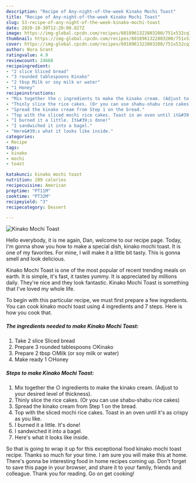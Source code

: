 ```yaml
---
description: "Recipe of Any-night-of-the-week Kinako Mochi Toast"
title: "Recipe of Any-night-of-the-week Kinako Mochi Toast"
slug: 53-recipe-of-any-night-of-the-week-kinako-mochi-toast
date: 2020-10-30T12:20:08.827Z
image: https://img-global.cpcdn.com/recipes/6018961322803200/751x532cq70/kinako-mochi-toast-recipe-main-photo.jpg
thumbnail: https://img-global.cpcdn.com/recipes/6018961322803200/751x532cq70/kinako-mochi-toast-recipe-main-photo.jpg
cover: https://img-global.cpcdn.com/recipes/6018961322803200/751x532cq70/kinako-mochi-toast-recipe-main-photo.jpg
author: Nora Grant
ratingvalue: 4.9
reviewcount: 24668
recipeingredient:
- "2 slice Sliced bread"
- "3 rounded tablespoons Kinako"
- "2 tbsp Milk or soy milk or water"
- "1 Honey"
recipeinstructions:
- "Mix together the ○ ingredients to make the kinako cream. (Adjust to your desired level of thickness)."
- "Thinly slice the rice cakes. (Or you can use shabu-shabu rice cakes)"
- "Spread the kinako cream from Step 1 on the bread."
- "Top with the sliced mochi rice cakes. Toast in an oven until it&#39;s as crispy as you like."
- "I burned it a little. It&#39;s done!"
- "I sandwiched it into a bagel."
- "Here&#39;s what it looks like inside."
categories:
- Recipe
tags:
- kinako
- mochi
- toast

katakunci: kinako mochi toast 
nutrition: 289 calories
recipecuisine: American
preptime: "PT11M"
cooktime: "PT32M"
recipeyield: "3"
recipecategory: Dessert

---
```



![Kinako Mochi Toast](https://img-global.cpcdn.com/recipes/6018961322803200/751x532cq70/kinako-mochi-toast-recipe-main-photo.jpg)

Hello everybody, it is me again, Dan, welcome to our recipe page. Today, I'm gonna show you how to make a special dish, kinako mochi toast. It is one of my favorites. For mine, I will make it a little bit tasty. This is gonna smell and look delicious.



Kinako Mochi Toast is one of the most popular of recent trending meals on earth. It is simple, it's fast, it tastes yummy. It is appreciated by millions daily. They're nice and they look fantastic. Kinako Mochi Toast is something that I've loved my whole life.


To begin with this particular recipe, we must first prepare a few ingredients. You can cook kinako mochi toast using 4 ingredients and 7 steps. Here is how you cook that.

<!--inarticleads1-->

##### The ingredients needed to make Kinako Mochi Toast:

1. Take 2 slice Sliced bread
1. Prepare 3 rounded tablespoons ○Kinako
1. Prepare 2 tbsp ○Milk (or soy milk or water)
1. Make ready 1 ○Honey




<!--inarticleads2-->

##### Steps to make Kinako Mochi Toast:

1. Mix together the ○ ingredients to make the kinako cream. (Adjust to your desired level of thickness).
1. Thinly slice the rice cakes. (Or you can use shabu-shabu rice cakes)
1. Spread the kinako cream from Step 1 on the bread.
1. Top with the sliced mochi rice cakes. Toast in an oven until it&#39;s as crispy as you like.
1. I burned it a little. It&#39;s done!
1. I sandwiched it into a bagel.
1. Here&#39;s what it looks like inside.




So that is going to wrap it up for this exceptional food kinako mochi toast recipe. Thanks so much for your time. I am sure you will make this at home. There's gonna be interesting food in home recipes coming up. Don't forget to save this page in your browser, and share it to your family, friends and colleague. Thank you for reading. Go on get cooking!

